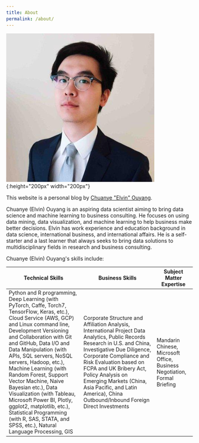 ```yaml
---
title: About
permalink: /about/
---
```

![Chuanye "Elvin" Ouyang](../assets/images/bio-photo.jpeg){:height="200px" width="200px"}

This website is a personal blog by [Chuanye "Elvin" Ouyang](https://www.linkedin.com/in/ouyangchuanye/).

Chuanye (Elvin) Ouyang is an aspiring data scientist aiming to bring data science and machine learning to business consulting. He focuses on using data mining, data visualization, and machine learning to help business make better decisions. Elvin has work experience and education background in data science, international business, and international affairs. He is a self-starter and a last learner that always seeks to bring data solutions to multidisciplinary fields in research and business consulting.

Chuanye (Elvin) Ouyang's skills include:

| Technical Skills 	| Business Skills 	| Subject Matter Expertise 	|
|----------------------------------------------------------------------------------------------------------------------------------------------------------------------------------------------------------------------------------------------------------------------------------------------	|--------------------------------------------------------------------------------------------------------------------------------------------------------------------------------------------------------------------------	|------------------------------------------------------------------------------------------------------------------------------------------------------------------------------------------------------	|
| Python and R programming, Deep Learning (with PyTorch, Caffe, Torch7, TensorFlow, Keras, etc.), Cloud Service (AWS, GCP) and Linux command line, Development Versioning and Collaboration with Git and GitHub, Data I/O and Data Manipulation (with APIs, SQL servers, NoSQL servers, Hadoop, etc.), Machine Learning (with Random Forest, Support Vector Machine, Naive Bayesian etc.), Data Visualization (with Tableau, Microsoft Power BI, Plotly, ggplot2, matplotlib, etc.), Statistical Programming (with R, SAS, STATA, and SPSS, etc.), Natural Language Processing, GIS | Corporate Structure and Affiliation Analysis, International Project Data Analytics, Public Records Research in U.S. and China, Investigative Due Diligence, Corporate Compliance and Risk Evaluation based on FCPA and UK Bribery Act, Policy Analysis on Emerging Markets (China, Asia Pacific, and Latin America), China Outbound/Inbound Foreign Direct Investments |  Mandarin Chinese, Microsoft Office, Business Negotiation, Formal Briefing|
